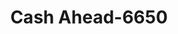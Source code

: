 ---
f_zip-code: 52060
f_state-code: IA
title: Cash Ahead-6650
f_phone: 563-652-2776
f_city-only: Maquoketa
f_address: 208 North Main Street Maquoketa
f_location-unique-id: '6650'
slug: cash-ahead-6650
updated-on: '2024-05-30T13:46:58.046Z'
created-on: '2024-05-30T13:36:59.803Z'
published-on: '2024-05-30T13:54:32.469Z'
f_city-state: cms/city/maquoketa-ia.md
f_company: cms/company/cash-ahead.md
f_state: cms/state/iowa.md
layout: '[payday-loan].html'
tags: payday-loan
---